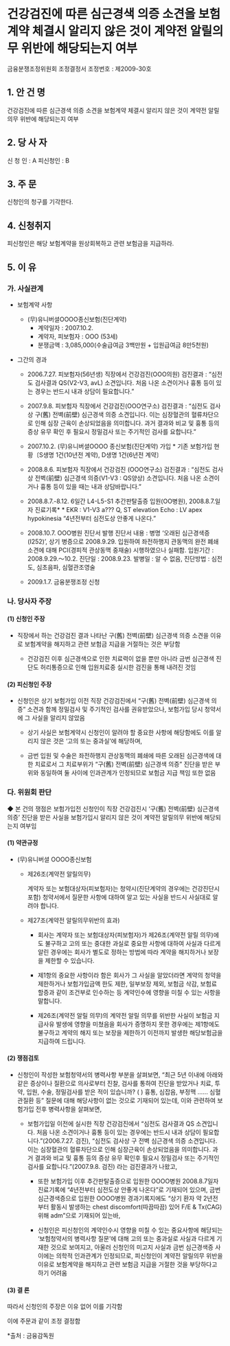 # 건강검진에 따른 심근경색 의증 소견을 보험계약 체결시 알리지 않은 것이 계약전 알릴의무 위반에 해당되는지 여부

금융분쟁조정위원회 
조정결정서 
조정번호 : 제2009-30호

## 1. 안 건 명 
건강검진에 따른 심근경색 의증 소견을 보험계약 체결시 알리지 않은 것이 계약전 알릴의무 위반에 해당되는지 여부

## 2. 당 사 자 
신 청 인  :  A
피신청인  :  B

## 3. 주    문
신청인의 청구를 기각한다.

## 4. 신청취지 
피신청인은 해당 보험계약을 원상회복하고 관련 보험금을 지급하라. 

## 5. 이   유 
### 가. 사실관계 
* 보험계약 사항 
  * (무)유니버셜OOOO종신보험(진단계약)
      - 계약일자 : 2007.10.2. 
      - 계약자, 피보험자 : OOO (53세)
      - 분쟁금액 : 3,085,000(수술급여금 3백만원 + 입원급여금 8만5천원)

 * 그간의 경과
    - 2006.7.27.  피보험자(56년생) 직장에서 건강검진(OOO의원)
                 검진결과 : “심전도 검사결과 QS(V2-V3, avL) 소견입니다. 처음 나온 소견이거나 흉통 등이 있는 경우는 반드시 내과 상담이 필요합니다.”

    - 2007.9.8.  피보험자 직장에서 건강검진(OOO연구소)
                검진결과 : “심전도 검사상 구(舊) 전벽(前壁) 심근경색 의증 소견입니다. 이는 심장혈관의 혈류차단으로 인해 심장 근육이 손상되었음을 의미합니다. 과거 결과와 비교 및 흉통 등의 증상 유무 확인 후 필요시 정밀검사 또는 주기적인 검사를 요합니다.”

    - 2007.10.2. (무)유니버셜OOOO 종신보험(진단계약) 가입
                * 기존 보험가입 현황〔S생명 1건(10년전 계약), D생명 1건(6년전 계약〕

    - 2008.8.6.  피보험자 직장에서 건강검진 (OOO연구소)
                검진결과 : “심전도 검사상 전벽(前壁) 심근경색 의증(V1-V3 : QS양상) 소견입니다. 처음 나온 소견이거나 흉통 등이 있을 때는 내과 상담바랍니다.”

    - 2008.8.7.-8.12. 6일간 L4-L5-S1 추간판탈출증 입원(OO병원),        2008.8.7.일자 진료기록*
                    * EKR : V1-V3 a??? Q, ST elevation
                      Echo : LV apex hypokinesia
                      “4년전부터 심전도상 안좋게 나온다.”

    - 2008.10.7.  OOO병원 진단서 발행
                 진단서 내용 : 병명 ‘오래된 심근경색증(I252)’, 상기 병증으로 2008.9.29. 입원하여 좌전하행지 관동맥의 완전 폐쇄소견에 대해 PCI(경피적 관상동맥 중재술) 시행하였으나 실패함. 입원기간 : 2008.9.29.～10.2. 진단일 : 2008.9.23. 발병일 : 알 수 없음, 진단방법 : 심전도, 심초음파, 심혈관조영술

    - 2009.1.7.  금융분쟁조정 신청

### 나. 당사자 주장 

#### (1) 신청인 주장 
* 직장에서 하는 건강검진 결과 나타난 구(舊) 전벽(前壁) 심근경색 의증 소견을 이유로 보험계약을 해지하고 관련 보험금 지급을 거절하는 것은 부당함

  * 건강검진 이후 심근경색으로 인한 치료력이 없을 뿐만 아니라 금번 심근경색 진단도 허리통증으로 인해 입원치료중 실시한 검진을 통해 내려진 것임

#### (2) 피신청인 주장
* 신청인은 상기 보험가입 이전 직장 건강검진에서 “구(舊) 전벽(前壁) 심근경색 의증” 소견과 함께 정밀검사 및 주기적인 검사를 권유받았으나, 보험가입 당시 청약서에 그 사실을 알리지 않았음

  * 상기 사실은 보험계약시 신청인이 알려야 할 중요한 사항에 해당함에도 이를 알리지 않은 것은 ‘고의 또는 중과실’에 해당하며, 

  * 금번 입원 및 수술은 좌전하행지 관상동맥의 폐쇄에 따른 오래된 심근경색에 대한 치료로서 그 치료부위가 “구(舊) 전벽(前壁) 심근경색 의증” 진단을 받은 부위와 동일하여 둘 사이에 인과관계가 인정되므로 보험금 지급 책임 또한 없음

### 다. 위원회 판단
 ◆ 본 건의 쟁점은 보험가입전 신청인이 직장 건강검진시 ‘구(舊) 전벽(前壁) 심근경색 의증’ 진단을 받은 사실을 보험가입시 알리지 않은 것이 계약전 알릴의무 위반에 해당되는지 여부임 

#### (1) 약관규정  

* (무)유니버셜 OOOO종신보험

  * 제26조(계약전 알릴의무)

    계약자 또는 보험대상자(피보험자)는 청약시(진단계약의 경우에는 건강진단시 포함) 청약서에서 질문한 사항에 대하여 알고 있는 사실을 반드시 사실대로 알려야 합니다.

  * 제27조(계약전 알릴의무위반의 효과)

     - 회사는 계약자 또는 보험대상자(피보험자)가 제26조(계약전 알릴 의무)에도 불구하고 고의 또는 중대한 과실로 중요한 사항에 대하여 사실과 다르게 알린 경우에는 회사가 별도로 정하는 방법에 따라 계약을 해지하거나 보장을 제한할 수 있습니다.

     - 제1항의 중요한 사항이라 함은 회사가 그 사실을 알았더라면 계약의 청약을 제한하거나 보험가입금액 한도 제한, 일부보장 제외, 보험금 삭감, 보험료 할증과 같이 조건부로 인수하는 등 계약인수에 영향을 미칠 수 있는 사항을 말합니다.

    - 제26조(계약전 알릴 의무)의 계약전 알릴 의무를 위반한 사실이 보험금 지급사유 발생에 영향을 미쳤음을 회사가 증명하지 못한 경우에는 제1항에도 불구하고 계약의 해지 또는 보장을 제한하기 이전까지 발생한 해당보험금을 지급하여 드립니다.
  
#### (2) 쟁점검토  

* 신청인이 작성한 보험청약서의 병력사항 부분을 살펴보면, “최근 5년 이내에 아래와 같은 증상이나 질환으로 의사로부터 진찰, 검사를 통하여 진단을 받았거나 치료, 투약, 입원, 수술, 정밀검사를 받은 적이 있습니까? (  ) 흉통, 심잡음, 부정맥 ...... 심혈관질환 등” 질문에 대해 해당사항이 없는 것으로 기재되어 있는데, 이와 관련하여 보험가입 전후 병력사항을 살펴보면, 

  * 보험가입일 이전에 실시한 직장 건강검진에서 “심전도 검사결과 QS 소견입니다. 처음 나온 소견이거나 흉통 등이 있는 경우에는 반드시 내과 상담이 필요합니다.”(2006.7.27. 검진), “심전도 검사상 구 전벽 심근경색 의증 소견입니다. 이는 심장혈관의 혈류차단으로 인해 심장근육이 손상되었음을 의미합니다. 과거 결과와 비교 및 흉통 등의 증상 유무 확인후 필요시 정밀검사 또는 주기적인 검사를 요합니다.”(2007.9.8. 검진) 라는 검진결과가 나왔고, 

    - 또한 보험가입 이후 추간판탈출증으로 입원한 OOOO병원 2008.8.7일자 진료기록에 “4년전부터 심전도상 안좋게 나온다”로 기재되어 있으며, 금번 심근경색증으로 입원한 OOOO병원 경과기록지에도 “상기 환자 약 2년전부터 활동시 발생하는 chest discomfort(따끔따끔) 있어 F/E & Tx(CAG) 위해 adm”으로 기재되어 있는바, 

    - 신청인은 피신청인의 계약인수시 영향을 미칠 수 있는 중요사항에 해당되는 ‘보험청약서의 병력사항 질문’에 대해 고의 또는 중과실로 사실과 다르게 기재한 것으로 보여지고, 아울러 신청인의 미고지 사실과 금번 심근경색증 사이에는 의학적 인과관계가 인정되므로, 피신청인이 계약전 알릴의무 위반을 이유로 보험계약을 해지하고 관련 보험금 지급을 거절한 것을 부당하다고 하기 어려움


#### (3) 결 론

따라서 신청인의 주장은 이유 없어 이를 기각함

이에 주문과 같이 조정 결정함

*출처 : 금융감독원

